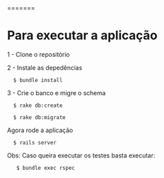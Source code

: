 =======
# Para executar a aplicação

 1 - Clone o repositório 
 
 2 - Instale as depedências  
 
      $ bundle install 
      
 3 - Crie o banco e migre o schema 
 
      $ rake db:create
      
      $ rake db:migrate

 Agora rode a aplicação
 
      $ rails server
 
 Obs: Caso queira executar os testes basta executar:
 
       $ bundle exec rspec